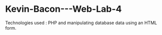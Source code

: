 # Kevin-Bacon---Web-Lab-4
Technologies used : PHP and manipulating database data using  an HTML form. 
